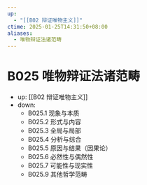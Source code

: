 ```yaml
---
up:
  - "[[B02 辩证唯物主义]]"
ctime: 2025-01-25T14:31:50+08:00
aliases:
  - 唯物辩证法诸范畴
---
```


# B025 唯物辩证法诸范畴

- up: [[B02 辩证唯物主义]]
- down:	
	- B025.1 现象与本质
	- B025.2 形式与内容
	- B025.3 全局与局部
	- B025.4 分析与综合
	- B025.5 原因与结果（因果论）
	- B025.6 必然性与偶然性
	- B025.7 可能性与现实性
	- B025.9 其他哲学范畴
	
